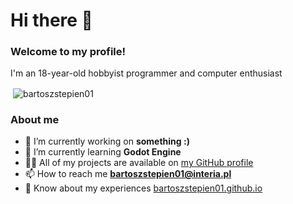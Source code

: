 # Hi there 👋

### Welcome to my profile!
I'm an 18-year-old hobbyist programmer and computer enthusiast
<p>&nbsp;<img align="center" src="https://github-readme-stats.vercel.app/api?username=bartoszstepien01&show_icons=true&theme=synthwave&locale=en" alt="bartoszstepien01" /></p>

### About me
- 🔭 I’m currently working on **something :)**
- 🌱 I’m currently learning **Godot Engine**
- 👨‍💻 All of my projects are available on [my GitHub profile](https://github.com/bartoszstepien01)
- 📫 How to reach me **bartoszstepien01@interia.pl**
- 📄 Know about my experiences [bartoszstepien01.github.io](httpd://bartoszstepien01.github.io)
